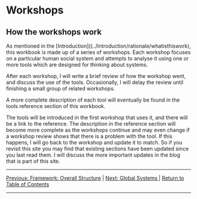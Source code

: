 # Workshops

## How the workshops work

As mentioned in the [Introduction]((../Introduction/rationale/whatisthiswork), this workbook is made up of a series of workshops. Each workshop focuses on a particular human social system and attempts to analyse it using one or more tools which are designed for thinking about systems.

After each workshop, I will write a brief review of how the workshop went, and discuss the use of the tools. Occasionally, I will delay the review until finishing a small group of related workshops.

A more complete description of each tool will eventually be found in the tools reference section of this workbook.

The tools will be introduced in the first workshop that uses it, and there will be a link to the reference. The description in the reference section will become more complete as the workshops continue and may even change if a workshop review shows that there is a problem with the tool. If this happens, I will go back to the workshop and update it to match. So if you revisit this site you may find that existing sections have been updated since you last read them. I will discuss the more important updates in the blog that is part of this site.

***
[Previous: Framework: Overall Structure](../Introduction/overallstructure) \| [Next: Global Systems ](globalsystems/globalsystems) \| [Return to Table of Contents](../index)

***
